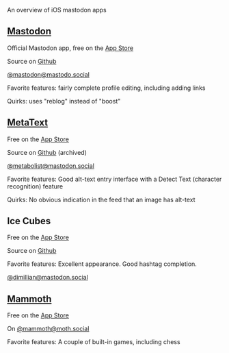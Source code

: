 An overview of iOS mastodon apps

## [Mastodon](https://joinmastodon.org/apps)

Official Mastodon app, free on the [App Store](https://apps.apple.com/us/app/mastodon-for-iphone/id1571998974)

Source on [Github](https://github.com/mastodon/mastodon-ios)

[@mastodon@mastodo.social](https://mastodon.social/@Mastodon)

Favorite features: fairly complete profile editing, including adding links

Quirks: uses "reblog" instead of "boost"

## [MetaText](https://metabolist.org/)

Free on the [App Store](https://apps.apple.com/us/app/metatext/id1523996615)

Source on [Github](https://github.com/metabolist/metatext) (archived)

[@metabolist@mastodon.social](https://mastodon.social/@metabolist)

Favorite features: Good alt-text entry interface with a Detect Text (character recognition) feature

Quirks: No obvious indication in the feed that an image has alt-text

## Ice Cubes

Free on the [App Store](https://apps.apple.com/us/app/ice-cubes-for-mastodon/id6444915884)

Source on [Github](https://github.com/Dimillian/IceCubesApp)

Favorite features: Excellent appearance. Good hashtag completion.

[@dimillian@mastodon.social](https://mastodon.social/@dimillian)

## [Mammoth](https://getmammoth.app/)

Free on the [App Store](https://apps.apple.com/us/app/mammoth-for-mastodon/id1667573899)

On [@mammoth@moth.social](https://moth.social/@mammoth)

Favorite features: A couple of built-in games, including chess
